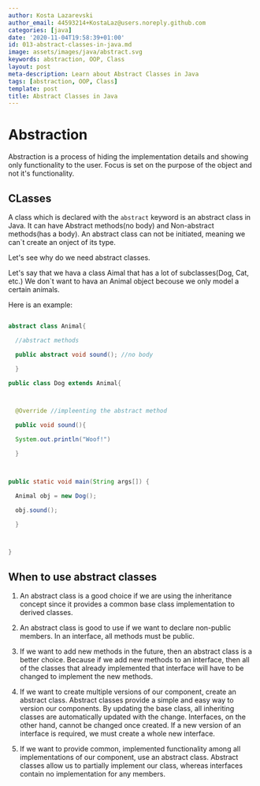 ```yaml
---
author: Kosta Lazarevski
author_email: 44593214+KostaLaz@users.noreply.github.com
categories: [java]
date: '2020-11-04T19:58:39+01:00'
id: 013-abstract-classes-in-java.md
image: assets/images/java/abstract.svg
keywords: abstraction, OOP, Class
layout: post
meta-description: Learn about Abstract Classes in Java
tags: [abstraction, OOP, Class]
template: post
title: Abstract Classes in Java
---
```




# Abstraction



Abstraction is a process of hiding the implementation details and showing only functionality to the user. Focus is set on the purpose of the object and not it's functionality.



## CLasses



A class which is declared with the `abstract` keyword is an abstract class in Java. It can have Abstract methods(no body) and Non-abstract methods(has a body). An abstract class can not be initiated, meaning we can`t create an onject of its type.



Let's see why do we need abstract classes.



Let's say that we hava a class Aimal that has a lot of subclasses(Dog, Cat, etc.) We don`t want to hava an Animal object becouse we only model a certain animals.

Here is an example:



```java

abstract class Animal{

  //abstract methods

  public abstract void sound(); //no body

  }

public class Dog extends Animal{



  @Override //impleenting the abstract method

  public void sound(){

  System.out.println("Woof!")

  }



public static void main(String args[]) {

  Animal obj = new Dog();

  obj.sound();

  }



}

```



## When to use abstract classes



1. An abstract class is a good choice if we are using the inheritance concept since it provides a common base class implementation to derived classes.

2. An abstract class is good to use if we want to declare non-public members. In an interface, all methods must be public.

3. If we want to add new methods in the future, then an abstract class is a better choice. Because if we add new methods to an interface, then all of the classes that already implemented that interface will have to be changed to implement the new methods.

4. If we want to create multiple versions of our component, create an abstract class. Abstract classes provide a simple and easy way to version our components. By updating the base class, all inheriting classes are automatically updated with the change. Interfaces, on the other hand, cannot be changed once created. If a new version of an interface is required, we must create a whole new interface.

5. If we want to provide common, implemented functionality among all implementations of our component, use an abstract class. Abstract classes allow us to partially implement our class, whereas interfaces contain no implementation for any members.
